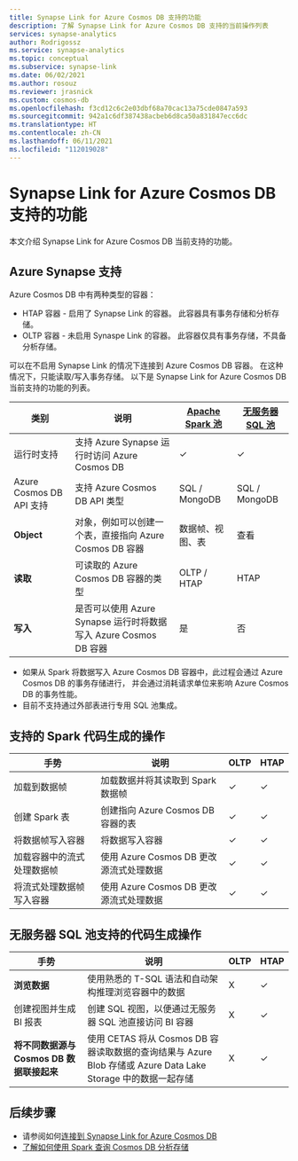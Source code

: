 ```yaml
---
title: Synapse Link for Azure Cosmos DB 支持的功能
description: 了解 Synapse Link for Azure Cosmos DB 支持的当前操作列表
services: synapse-analytics
author: Rodrigossz
ms.service: synapse-analytics
ms.topic: conceptual
ms.subservice: synapse-link
ms.date: 06/02/2021
ms.author: rosouz
ms.reviewer: jrasnick
ms.custom: cosmos-db
ms.openlocfilehash: f3cd12c6c2e03dbf68a70cac13a75cde0847a593
ms.sourcegitcommit: 942a1c6df387438acbeb6d8ca50a831847ecc6dc
ms.translationtype: HT
ms.contentlocale: zh-CN
ms.lasthandoff: 06/11/2021
ms.locfileid: "112019028"
---
```

# <a name="azure-synapse-link-for-azure-cosmos-db-supported-features"></a>Synapse Link for Azure Cosmos DB 支持的功能

本文介绍 Synapse Link for Azure Cosmos DB 当前支持的功能。

## <a name="azure-synapse-support"></a>Azure Synapse 支持

Azure Cosmos DB 中有两种类型的容器：
* HTAP 容器 - 启用了 Synapse Link 的容器。 此容器具有事务存储和分析存储。 
* OLTP 容器 - 未启用 Synaspe Link 的容器。 此容器仅具有事务存储，不具备分析存储。

可以在不启用 Synapse Link 的情况下连接到 Azure Cosmos DB 容器。 在这种情况下，只能读取/写入事务存储。 以下是 Synapse Link for Azure Cosmos DB 当前支持的功能的列表。 

| 类别              | 说明 |[Apache Spark 池](../sql/on-demand-workspace-overview.md) | [无服务器 SQL 池](../sql/on-demand-workspace-overview.md) |
| -------------------- | ----------------------------------------------------------- |----------------------------------------------------------- | ----------------------------------------------------------- |
| 运行时支持 |支持 Azure Synapse 运行时访问 Azure Cosmos DB| ✓ | ✓ |
| Azure Cosmos DB API 支持 | 支持 Azure Cosmos DB API 类型 | SQL / MongoDB | SQL / MongoDB |
| **Object**  |对象，例如可以创建一个表，直接指向 Azure Cosmos DB 容器| 数据帧、视图、表 | 查看 |
| **读取**    | 可读取的 Azure Cosmos DB 容器的类型 | OLTP / HTAP | HTAP  |
| **写入**   | 是否可以使用 Azure Synapse 运行时将数据写入 Azure Cosmos DB 容器 | 是 | 否 |

* 如果从 Spark 将数据写入 Azure Cosmos DB 容器中，此过程会通过 Azure Cosmos DB 的事务存储进行， 并会通过消耗请求单位来影响 Azure Cosmos DB 的事务性能。
* 目前不支持通过外部表进行专用 SQL 池集成。
 
## <a name="supported-code-generated-actions-for-spark"></a>支持的 Spark 代码生成的操作

| 手势              | 说明 |OLTP |HTAP  |
| -------------------- | ----------------------------------------------------------- |----------------------------------------------------------- |----------------------------------------------------------- |
| 加载到数据帧 |加载数据并将其读取到 Spark 数据帧 |✓| ✓ |
| 创建 Spark 表 |创建指向 Azure Cosmos DB 容器的表|✓| ✓ |
| 将数据帧写入容器 |将数据写入容器|✓| ✓ |
| 加载容器中的流式处理数据帧 |使用 Azure Cosmos DB 更改源流式处理数据|✓| ✓ |
| 将流式处理数据帧写入容器 |使用 Azure Cosmos DB 更改源流式处理数据|✓| ✓ |

## <a name="supported-code-generated-actions-for-serverless-sql-pool"></a>无服务器 SQL 池支持的代码生成操作

| 手势              | 说明 |OLTP |HTAP |
| -------------------- | ----------------------------------------------------------- |----------------------------------------------------------- |----------------------------------------------------------- |
| **浏览数据** |使用熟悉的 T-SQL 语法和自动架构推理浏览容器中的数据|X| ✓ |
| 创建视图并生成 BI 报表 |创建 SQL 视图，以便通过无服务器 SQL 池直接访问 BI 容器 |X| ✓ |
| **将不同数据源与 Cosmos DB 数据联接起来** | 使用 CETAS 将从 Cosmos DB 容器读取数据的查询结果与 Azure Blob 存储或 Azure Data Lake Storage 中的数据一起存储 |X| ✓ |

## <a name="next-steps"></a>后续步骤

* 请参阅如何[连接到 Synapse Link for Azure Cosmos DB](../quickstart-connect-synapse-link-cosmos-db.md)
* [了解如何使用 Spark 查询 Cosmos DB 分析存储](how-to-query-analytical-store-spark.md)
